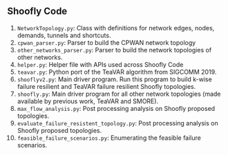 ## Shoofly Code

1. `NetworkTopology.py`: Class with definitions for network edges, nodes, demands, tunnels and shortcuts.
2. `cpwan_parser.py`: Parser to build the CPWAN network topology
3. `other_networks_parser.py`: Parser to build the network topologies of other networks.
4. `helper.py`: Helper file with APIs used across Shoofly Code
5. `teavar.py`: Python port of the TeaVAR algorithm from SIGCOMM 2019.
6. `shooflyv2.py`: Main driver program. Run this program to build k-wise failure resilient and TeaVAR failure resilient Shoofly topologies.
7. `shoofly.py`: Main driver program for all other network topologies (made available by previous work, TeaVAR and SMORE).
8. `max_flow_analysis.py`: Post processing analysis on Shoofly proposed topologies.
9. `evaluate_failure_resistent_topology.py`: Post processing analysis on Shoofly proposed topologies.
10. `feasible_failure_scenarios.py`: Enumerating the feasible failure scenarios.


